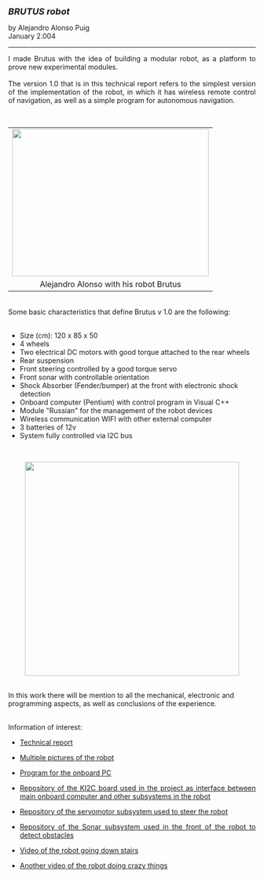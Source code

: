 <html>

<head>
<meta http-equiv="Content-Language" content="es">
<meta name="GENERATOR" content="Microsoft FrontPage 4.0">
<meta name="ProgId" content="FrontPage.Editor.Document">
</head>

<font size="4"><b><i>BRUTUS robot&nbsp;</i></b></font>
      <p>by Alejandro Alonso Puig<br>
      January 2.004<br>
<hr>
<p align="justify">I made Brutus with the idea of building a modular robot, as a platform to prove new experimental modules.<br />
<br />
The version 1.0 that is in this technical report refers to the simplest version of the implementation of the robot, in which it has wireless remote control of navigation, as well as a simple program for autonomous navigation.<br /></p>
<br />
<table align="center" cellpadding="0" cellspacing="0" class="tr-caption-container" style="margin-left: auto; margin-right: auto; text-align: center;"><tbody>
<tr><td style="text-align: center;"><a href="http://2.bp.blogspot.com/-GIQXROkLFQ8/Uu4hlpbgrFI/AAAAAAAAJfc/ilnMsLx8MZo/s1600/brutus.jpg" style="margin-left: auto; margin-right: auto;"><img border="0" height="300" src="http://2.bp.blogspot.com/-GIQXROkLFQ8/Uu4hlpbgrFI/AAAAAAAAJfc/ilnMsLx8MZo/s1600/brutus.jpg" width="400" /></a></td></tr>
<tr><td class="tr-caption" style="text-align: center;">Alejandro Alonso with his robot Brutus</td></tr>
</tbody></table>
<br />
Some basic characteristics that define Brutus v 1.0 are the following:<br />
<br />
<ul>
<li>Size (cm): 120 x 85 x 50</li>
<li>4 wheels&nbsp;</li>
<li>Two electrical DC motors with good torque attached to the rear wheels</li>
<li>Rear suspension</li>
<li>Front steering controlled by a good torque servo</li>
<li>Front sonar with controllable orientation&nbsp;</li>
<li>Shock Absorber (Fender/bumper) at the front with electronic shock detection</li>
<li>Onboard computer (Pentium) with control program in Visual C++</li>
<li>Module "Russian" for the management of the robot devices</li>
<li>Wireless communication WIFI with other external computer</li>
<li>3 batteries of 12v</li>
<li>System fully controlled via I2C bus</li>
</ul>
<br />
<div class="separator" style="clear: both; text-align: center;">
<p align="center"><img border="0" src="http://2.bp.blogspot.com/-p6THs-XQ0Zk/Uu4ijIGJIuI/AAAAAAAAJfo/LVEL2jRiVJw/s1600/brutus3.jpg" width="436" ></p>
</a></div></td>
<br />
In this work there will be mention to all the mechanical, electronic and programming aspects, as well as conclusions of the experience.<br />
<br />


<p align="justify">Information of interest:</p>
<ul>
  <li>
    <p align="justify"><a href="brutus_v1_doc.pdf">Technical report</a></li>
  <li>
    <p align="justify"><a href="brutuspict.zip">Multiple pictures of the robot</a></li>
  <li>
    <p align="justify"><a href="prog_Brutus_PC">Program for the onboard PC</a></li>
  <li>
    <p align="justify"><a href="https://github.com/aalonsopuig/Tarjeta_Interfaz_I2C_Puerto_paralelo.git">Repository of the KI2C board used in the project as interface between main onboard computer and other subsystems in the robot</a></li> 
  <li>
    <p align="justify"><a href="https://github.com/aalonsopuig/Servomotor_basico.git">Repository of the servomotor subsystem used to steer the robot</a></li>
 <li>
    <p align="justify"><a href="https://github.com/aalonsopuig/Sonar.git">Repository of the Sonar subsystem used in the front of the robot to detect obstacles</a></li>
<li>
    <p align="justify"><a href="https://www.youtube.com/v/H214qeLX6tY">Video of the robot going down stairs</a></li>
<li>
    <p align="justify"><a href="https://www.youtube.com/v/Z2_ZyfaXZWc">Another video of the robot doing crazy things</a></li>
</ul>


